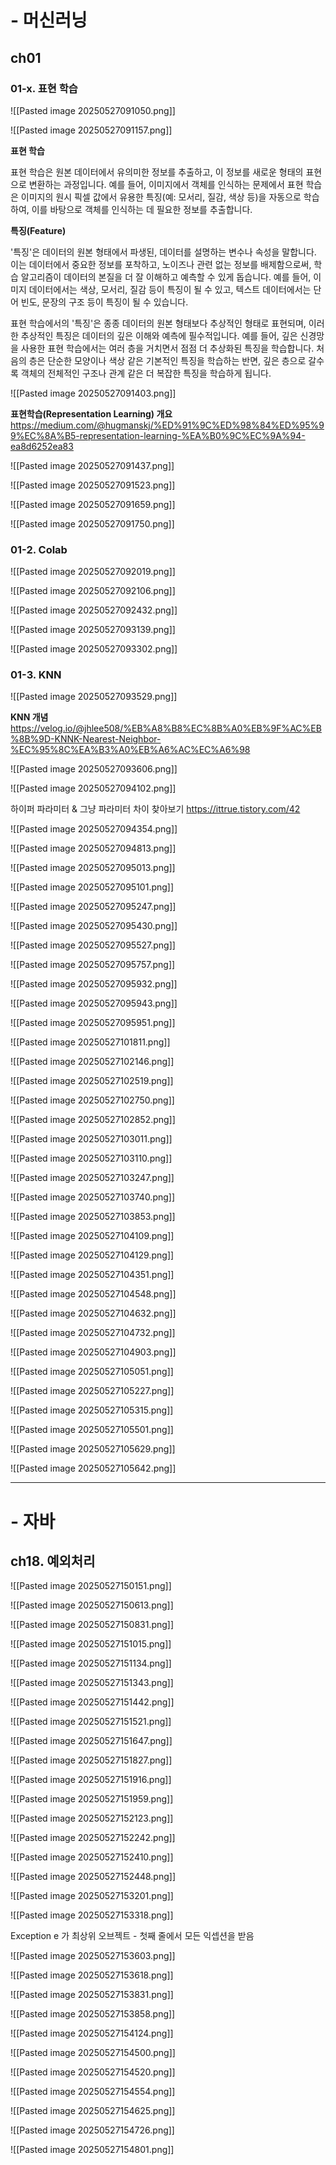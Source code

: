 
# - 머신러닝

## ch01

### 01-x. 표현 학습



![[Pasted image 20250527091050.png]]

![[Pasted image 20250527091157.png]]


**표현 학습**

표현 학습은 원본 데이터에서 유의미한 정보를 추출하고, 이 정보를 새로운 형태의 표현으로 변환하는 과정입니다. 예를 들어, 이미지에서 객체를 인식하는 문제에서 표현 학습은 이미지의 원시 픽셀 값에서 유용한 특징(예: 모서리, 질감, 색상 등)을 자동으로 학습하여, 이를 바탕으로 객체를 인식하는 데 필요한 정보를 추출합니다.

**특징(Feature)**

'특징'은 데이터의 원본 형태에서 파생된, 데이터를 설명하는 변수나 속성을 말합니다. 이는 데이터에서 중요한 정보를 포착하고, 노이즈나 관련 없는 정보를 배제함으로써, 학습 알고리즘이 데이터의 본질을 더 잘 이해하고 예측할 수 있게 돕습니다. 예를 들어, 이미지 데이터에서는 색상, 모서리, 질감 등이 특징이 될 수 있고, 텍스트 데이터에서는 단어 빈도, 문장의 구조 등이 특징이 될 수 있습니다.

표현 학습에서의 '특징'은 종종 데이터의 원본 형태보다 추상적인 형태로 표현되며, 이러한 추상적인 특징은 데이터의 깊은 이해와 예측에 필수적입니다. 예를 들어, 깊은 신경망을 사용한 표현 학습에서는 여러 층을 거치면서 점점 더 추상화된 특징을 학습합니다. 처음의 층은 단순한 모양이나 색상 같은 기본적인 특징을 학습하는 반면, 깊은 층으로 갈수록 객체의 전체적인 구조나 관계 같은 더 복잡한 특징을 학습하게 됩니다.

![[Pasted image 20250527091403.png]]

**표현학습(Representation Learning) 개요**
https://medium.com/@hugmanskj/%ED%91%9C%ED%98%84%ED%95%99%EC%8A%B5-representation-learning-%EA%B0%9C%EC%9A%94-ea8d6252ea83


![[Pasted image 20250527091437.png]]

![[Pasted image 20250527091523.png]]

![[Pasted image 20250527091659.png]]

![[Pasted image 20250527091750.png]]

### 01-2. Colab



![[Pasted image 20250527092019.png]]

![[Pasted image 20250527092106.png]]

![[Pasted image 20250527092432.png]]

![[Pasted image 20250527093139.png]]

![[Pasted image 20250527093302.png]]


### 01-3. KNN



![[Pasted image 20250527093529.png]]

**KNN 개념**
https://velog.io/@jhlee508/%EB%A8%B8%EC%8B%A0%EB%9F%AC%EB%8B%9D-KNNK-Nearest-Neighbor-%EC%95%8C%EA%B3%A0%EB%A6%AC%EC%A6%98

![[Pasted image 20250527093606.png]]

![[Pasted image 20250527094102.png]]

하이퍼 파라미터 & 그냥 파라미터 차이 찾아보기
https://ittrue.tistory.com/42

![[Pasted image 20250527094354.png]]

![[Pasted image 20250527094813.png]]

![[Pasted image 20250527095013.png]]

![[Pasted image 20250527095101.png]]

![[Pasted image 20250527095247.png]]

![[Pasted image 20250527095430.png]]

![[Pasted image 20250527095527.png]]

![[Pasted image 20250527095757.png]]

![[Pasted image 20250527095932.png]]

![[Pasted image 20250527095943.png]]

![[Pasted image 20250527095951.png]]

![[Pasted image 20250527101811.png]]

![[Pasted image 20250527102146.png]]

![[Pasted image 20250527102519.png]]

![[Pasted image 20250527102750.png]]

![[Pasted image 20250527102852.png]]

![[Pasted image 20250527103011.png]]

![[Pasted image 20250527103110.png]]

![[Pasted image 20250527103247.png]]

![[Pasted image 20250527103740.png]]

![[Pasted image 20250527103853.png]]

![[Pasted image 20250527104109.png]]

![[Pasted image 20250527104129.png]]

![[Pasted image 20250527104351.png]]

![[Pasted image 20250527104548.png]]

![[Pasted image 20250527104632.png]]

![[Pasted image 20250527104732.png]]

![[Pasted image 20250527104903.png]]

![[Pasted image 20250527105051.png]]

![[Pasted image 20250527105227.png]]

![[Pasted image 20250527105315.png]]

![[Pasted image 20250527105501.png]]

![[Pasted image 20250527105629.png]]

![[Pasted image 20250527105642.png]]

---------------------------------------

# - 자바

## ch18. 예외처리


![[Pasted image 20250527150151.png]]

![[Pasted image 20250527150613.png]]

![[Pasted image 20250527150831.png]]

![[Pasted image 20250527151015.png]]

![[Pasted image 20250527151134.png]]

![[Pasted image 20250527151343.png]]

![[Pasted image 20250527151442.png]]

![[Pasted image 20250527151521.png]]

![[Pasted image 20250527151647.png]]

![[Pasted image 20250527151827.png]]

![[Pasted image 20250527151916.png]]

![[Pasted image 20250527151959.png]]

![[Pasted image 20250527152123.png]]

![[Pasted image 20250527152242.png]]

![[Pasted image 20250527152410.png]]

![[Pasted image 20250527152448.png]]

![[Pasted image 20250527153201.png]]

![[Pasted image 20250527153318.png]]

Exception e 가 최상위 오브젝트 - 첫째 줄에서 모든 익셉션을 받음

![[Pasted image 20250527153603.png]]

![[Pasted image 20250527153618.png]]

![[Pasted image 20250527153831.png]]

![[Pasted image 20250527153858.png]]

![[Pasted image 20250527154124.png]]

![[Pasted image 20250527154500.png]]

![[Pasted image 20250527154520.png]]

![[Pasted image 20250527154554.png]]

![[Pasted image 20250527154625.png]]

![[Pasted image 20250527154726.png]]

![[Pasted image 20250527154801.png]]

